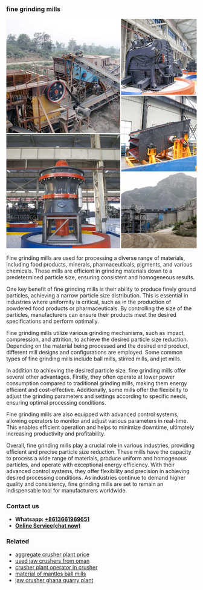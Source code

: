 <h3>fine grinding mills</h3><img src='1704951735.jpg' alt=''><p>Fine grinding mills are used for processing a diverse range of materials, including food products, minerals, pharmaceuticals, pigments, and various chemicals. These mills are efficient in grinding materials down to a predetermined particle size, ensuring consistent and homogeneous results.</p><p>One key benefit of fine grinding mills is their ability to produce finely ground particles, achieving a narrow particle size distribution. This is essential in industries where uniformity is critical, such as in the production of powdered food products or pharmaceuticals. By controlling the size of the particles, manufacturers can ensure their products meet the desired specifications and perform optimally.</p><p>Fine grinding mills utilize various grinding mechanisms, such as impact, compression, and attrition, to achieve the desired particle size reduction. Depending on the material being processed and the desired end product, different mill designs and configurations are employed. Some common types of fine grinding mills include ball mills, stirred mills, and jet mills.</p><p>In addition to achieving the desired particle size, fine grinding mills offer several other advantages. Firstly, they often operate at lower power consumption compared to traditional grinding mills, making them energy efficient and cost-effective. Additionally, some mills offer the flexibility to adjust the grinding parameters and settings according to specific needs, ensuring optimal processing conditions.</p><p>Fine grinding mills are also equipped with advanced control systems, allowing operators to monitor and adjust various parameters in real-time. This enables efficient operation and helps to minimize downtime, ultimately increasing productivity and profitability.</p><p>Overall, fine grinding mills play a crucial role in various industries, providing efficient and precise particle size reduction. These mills have the capacity to process a wide range of materials, produce uniform and homogenous particles, and operate with exceptional energy efficiency. With their advanced control systems, they offer flexibility and precision in achieving desired processing conditions. As industries continue to demand higher quality and consistency, fine grinding mills are set to remain an indispensable tool for manufacturers worldwide.</p><h3>Contact us</h3><ul><li><strong>Whatsapp:&nbsp;<a href="https://wa.me/8613661969651">+8613661969651</a></strong></li><li><a href="https://swt.shibang-china.com/?git&amp;zhl&amp;fine grinding mills"><strong>Online Service(chat now)</strong></a></li></ul><h3>Related</h3><ul><li><a href='aggregate crusher plant price.md'>aggregate crusher plant price</a></li><li><a href='used jaw crushers from oman.md'>used jaw crushers from oman</a></li><li><a href='crusher plant operator in crusher.md'>crusher plant operator in crusher</a></li><li><a href='material of mantles ball mills.md'>material of mantles ball mills</a></li><li><a href='jaw crusher ghana quarry plant.md'>jaw crusher ghana quarry plant</a></li></ul>